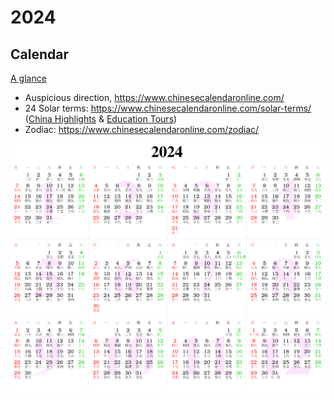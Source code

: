 # 2024

## Calendar

[A glance](https://www.calendarpedia.co.uk/download/calendar-2024-landscape-year-at-a-glance-in-colour.pdf)

- Auspicious direction, <https://www.chinesecalendaronline.com/>
- 24 Solar terms: <https://www.chinesecalendaronline.com/solar-terms/> ([China Highlights](https://www.chinahighlights.com/festivals/the-24-solar-terms.htm) & [Education Tours](https://www.chinaeducationaltours.com/guide/culture-24-solar-terms.htm))
- Zodiac: <https://www.chinesecalendaronline.com/zodiac/>

![Calendar](2024.png)
